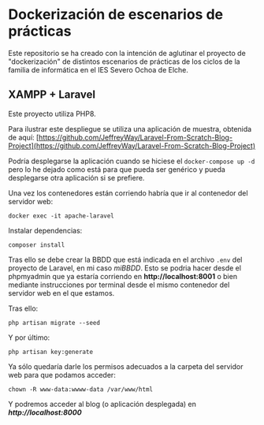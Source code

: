 # Dockerización de escenarios de prácticas

Este repositorio se ha creado con la intención de aglutinar el proyecto de "dockerización" de distintos escenarios de prácticas de los ciclos de la familia de informática en el IES Severo Ochoa de Elche.


## XAMPP + Laravel

Este proyecto utiliza PHP8.

Para ilustrar este despliegue se utiliza una aplicación de muestra, obtenida de aquí: [https://github.com/JeffreyWay/Laravel-From-Scratch-Blog-Project](https://github.com/JeffreyWay/Laravel-From-Scratch-Blog-Project)

Podría desplegarse la aplicación cuando se hiciese el `docker-compose up -d` pero lo he dejado como está para que pueda ser genérico y pueda desplegarse otra aplicación si se prefiere.

Una vez los contenedores están corriendo habría que ir al contenedor del servidor web:

`docker exec -it apache-laravel`

Instalar dependencias:

`composer install`

Tras ello se debe crear la BBDD que está indicada en el archivo `.env` del proyecto de Laravel, en mi caso *miBBDD*. Esto se podria hacer desde el phpmyadmin que ya estaría corriendo en **http://localhost:8001** o bien mediante instrucciones por terminal desde el mismo contenedor del servidor web en el que estamos.

Tras ello:

`php artisan migrate --seed`

Y por último:

`php artisan key:generate`

Ya sólo quedaría darle los permisos adecuados a la carpeta del servidor web para que podamos acceder:

`chown -R www-data:wwww-data /var/www/html`

Y podremos acceder al blog (o aplicación desplegada) en ***http://localhost:8000***
